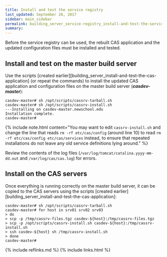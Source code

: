 ```yaml
---
title: Install and test the service registry
last_updated: September 26, 2017
sidebar: main_sidebar
permalink: building_server_service-registry_install-and-test-the-service-registry.html
summary:
---
```


Before the service registry can be used, the rebuilt CAS application and the updated configuration files must be installed and tested.

## Install and test on the master build server

Use the scripts [created earlier][building_server_install-and-test-the-cas-application] (or repeat the commands) to install the updated CAS application and configuration files on the master build server (***casdev-master***):

```console
casdev-master# sh /opt/scripts/cassrv-tarball.sh
casdev-master# sh /opt/scripts/cassrv-install.sh
---Installing on casdev-master.newschool.edu
Installation complete.
casdev-master#  
```

{% include note.html content="You may want to edit `cassrv-install.sh` and change the line that reads `rm -rf etc/cas/config` (around line 10) to read `rm -rf etc/cas/config etc/cas/services` instead, to ensure that repeated installations do not leave any old service definitions lying around." %}

Review the contents of the log files (`/var/log/tomcat/catalina.yyyy-mm-dd.out` and `/var/log/cas/cas.log`) for errors.

## Install on the CAS servers

Once everything is running correctly on the master build server, it can be copied to the CAS servers using the scripts [created earlier][building_server_install-and-test-the-cas-application]:

```console
casdev-master# sh /opt/scripts/cassrv-tarball.sh
casdev-master# for host in srv01 srv02 srv03
> do
> scp -p /tmp/cassrv-files.tgz casdev-${host}:/tmp/cassrv-files.tgz
> scp -p /opt/scripts/cassrv-install.sh casdev-${host}:/tmp/cassrv-install.sh
> ssh casdev-${host} sh /tmp/cassrv-install.sh
> done
casdev-master#  
```

{% include reflinks.md %}
{% include links.html %}
